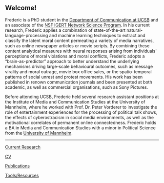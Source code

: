 ## Welcome!

Frederic is a PhD student in the [Department of Communication at UCSB](http://www.comm.ucsb.edu/) and an associate of the [NSF IGERT Network Science Program](https://networkscience.igert.ucsb.edu/). In his current research, Frederic applies a combination of state-of-the-art natural-language-processing and machine learning techniques to extract and classify the latent moral content permeating a variety of media narratives, such as online newspaper articles or movie scripts. By combining these content analytical measures with neural responses arising from individuals' perceptions of moral violations and moral conflicts, Frederic adopts a “brain-as-predictor” approach to better understand the underlying mechanisms driving large-scale behavioural outcomes, such as message virality and moral outrage, movie box office sales, or the spatio-temporal patterns of social unrest and protest movements. His work has been published in renown communication journals and been presented at both academic, as well as commercial organisations, such as Sony Pictures. 

Before attending UCSB, Frederic held several research assistant positions at the Institute of Media and Communication Studies at the University of Mannheim, where he worked with Prof. Dr. Peter Vorderer to investigate the role of entertainment experiences for the processing of political talk shows, the effects of cyberostracism in social media environments, as well as the motivational correlates of permanent online connectedness. Frederic holds a BA in Media and Communication Studies with a minor in Political Science from the [University of Mannheim](http://mkw.uni-mannheim.de/).

---

[Current Research](https://fhopp.github.io/projects)

[CV](https://fhopp.github.io/cv)

[Publications](https://fhopp.github.io/publications)

[Tools/Resources](https://fhopp.github.io/tools)
